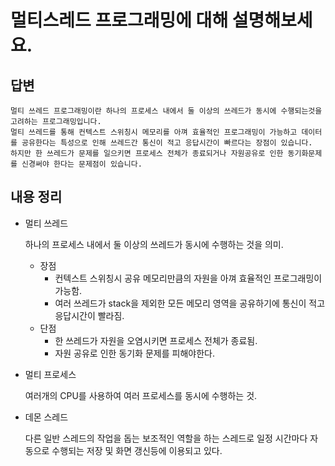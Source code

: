 # 멀티스레드 프로그래밍에 대해 설명해보세요.

## 답변

```
멀티 쓰레드 프로그래밍이란 하나의 프로세스 내에서 둘 이상의 쓰레드가 동시에 수행되는것을 고려하는 프로그래밍입니다.
멀티 쓰레드를 통해 컨텍스트 스위칭시 메모리를 아껴 효율적인 프로그래밍이 가능하고 데이터를 공유한다는 특성으로 인해 쓰레드간 통신이 적고 응답시간이 빠르다는 장점이 있습니다.
하지만 한 쓰레드가 문제를 일으키면 프로세스 전체가 종료되거나 자원공유로 인한 동기화문제를 신경써야 한다는 문제점이 있습니다.
```

## 내용 정리

- 멀티 쓰레드

  하나의 프로세스 내에서 둘 이상의 쓰레드가 동시에 수행하는 것을 의미.

    - 장점
        - 컨텍스트 스위칭시 공유 메모리만큼의 자원을 아껴 효율적인 프로그래밍이 가능함.
        - 여러 쓰레드가 stack을 제외한 모든 메모리 영역을 공유하기에 통신이 적고 응답시간이 빨라짐.
    - 단점
        - 한 쓰레드가 자원을 오염시키면 프로세스 전체가 종료됨.
        - 자원 공유로 인한 동기화 문제를 피해야한다.
- 멀티 프로세스

  여러개의 CPU를 사용하여 여러 프로세스를 동시에 수행하는 것.

- 데몬 스레드

  다른 일반 스레드의 작업을 돕는 보조적인 역할을 하는 스레드로 일정 시간마다 자동으로 수행되는 저장 및 화면 갱신등에 이용되고 있다.